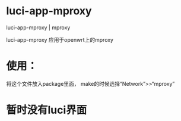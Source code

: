 # luci-app-mproxy
luci-app-mproxy | mproxy


luci-app-mproxy  应用于openwrt上的mproxy
# 使用：
  将这个文件放入package里面，
  make的时候选择“Network”>>“mproxy”
# 暂时没有luci界面
